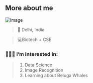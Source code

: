 <h2>More about me </h2>

![Image](https://github.com/user-attachments/assets/ef461594-ce16-4403-b3ab-d413157a7c13)

> 📍 Delhi, India

> 💻Biotech + CSE


### 👩🏽‍💻 I’m interested in:
> 1. Data Science
> 2. Image Recognition
> 3. Learning about Beluga Whales




